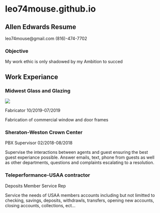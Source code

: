# leo74mouse.github.io
<html>
  <h2>Allen Edwards Resume</h2>
     <p>leo74mouse@gmail.com
        (816)-474-7702</p>

  <h3>Objective</h3>
<p>My work ethic is only shadowed by my Ambition to succed</p>

<h2>Work Experiance</h2>

<h3>Midwest Glass and Glazing</h3><img src="https://geo3.ggpht.com/cbk?panoid=fifFPap3SzTrMFU0trACIQ&output=thumbnail&cb_client=search.LOCAL_UNIVERSAL.gps&thumb=2&yaw=71.45648&pitch=0&thumbfov=100&w=293&h=79.jpg"/>
<p>Fabricator 10/2019-07/2019
  
  Fabrication of commercial window and door frames</p>
<h3>Sheraton-Weston Crown Center</h3>
<p>PBX Supervisor 02/2018-08/2018
  
  Supervise the interactions between agents and guest ensuring the best guest experiance possible. Answer emails, text, phone from guests as well as other departments, questions and complaints escalating to a resolution.

<h3>Teleperformance-USAA contractor</h3>
<p>Deposits Member Service Rep
  
  Service the needs of USAA members accounts including but not limitted to checking, savings, deposits, withdrawls, transfers, opening new accounts, closing accounts, collections, ect...</p>


